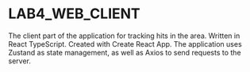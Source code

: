 # LAB4_WEB_CLIENT

The client part of the application for tracking hits in the area. 
Written in React TypeScript. Created with Create React App. 
The application uses Zustand as state management, as well as Axios to send requests to the server.
